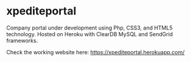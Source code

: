 # xpediteportal
Company portal under development using Php, CSS3, and HTML5 technology.
Hosted on Heroku with ClearDB MySQL and SendGrid frameworks.

Check the working website here: https://xpediteportal.herokuapp.com/
